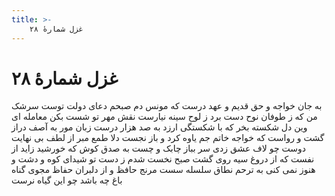 ```yaml
---
title: >-
    غزل شمارهٔ ۲۸
---
```

# غزل شمارهٔ ۲۸

به جان خواجه و حق قدیم و عهد درست
که مونس دم صبحم دعای دولت توست
سرشک من که ز طوفان نوح دست برد
ز لوح سینه نیارست نقش مهر تو شست
بکن معامله ای وین دل شکسته بخر
که با شکستگی ارزد به صد هزار درست
زبان مور به آصف دراز گشت و رواست
که خواجه خاتم جم یاوه کرد و باز نجست
دلا طمع مبر از لطف بی نهایت دوست
چو لاف عشق زدی سر بباز چابک و چست
به صدق کوش که خورشید زاید از نفست
که از دروغ سیه روی گشت صبح نخست
شدم ز دست تو شیدای کوه و دشت و هنوز
نمی کنی به ترحم نطاق سلسله سست
مرنج حافظ و از دلبران حفاظ مجوی
گناه باغ چه باشد چو این گیاه نرست
